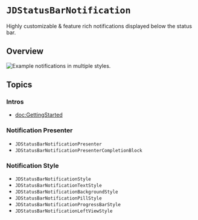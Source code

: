 # ``JDStatusBarNotification``

Highly customizable & feature rich notifications displayed below the status bar. 

## Overview

![Example notifications in multiple styles.](https://user-images.githubusercontent.com/807039/173831886-d7c8cca9-9274-429d-b924-78f21a4f6092.jpg)

## Topics

### Intros

- <doc:GettingStarted>

### Notification Presenter

- ``JDStatusBarNotificationPresenter``
- ``JDStatusBarNotificationPresenterCompletionBlock``

### Notification Style

- ``JDStatusBarNotificationStyle``
- ``JDStatusBarNotificationTextStyle``
- ``JDStatusBarNotificationBackgroundStyle``
- ``JDStatusBarNotificationPillStyle``
- ``JDStatusBarNotificationProgressBarStyle``
- ``JDStatusBarNotificationLeftViewStyle``
